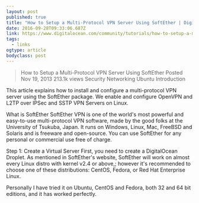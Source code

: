 ```yaml
---
layout: post 
published: true 
title: "How to Setup a Multi-Protocol VPN Server Using SoftEther | DigitalOcean" 
date: 2016-09-28T09:33:06.687Z 
link: https://www.digitalocean.com/community/tutorials/how-to-setup-a-multi-protocol-vpn-server-using-softether 
tags:
  - links
ogtype: article 
bodyclass: post 
---
```


> How to Setup a Multi-Protocol VPN Server Using SoftEther
Posted Nov 19, 2013 213.1k views Security Networking Ubuntu
Introduction

This article explains how to install and configure a multi-protocol VPN server using the SoftEther package. We enable and configure OpenVPN and L2TP over IPSec and SSTP VPN Servers on Linux.

What is SoftEther
SoftEther VPN is one of the world's most powerful and easy-to-use multi-protocol VPN software, made by the good folks at the University of Tsukuba, Japan. It runs on Windows, Linux, Mac, FreeBSD and Solaris and is freeware and open-source. You can use SoftEther for any personal or commercial use free of charge.

Step 1: Create a Virtual Server
First, you need to create a DigitalOcean Droplet. As mentioned in SoftEther's website, SoftEther will work on almost every Linux distro with kernel v2.4 or above,; however it's recommended to choose one of these distributions: CentOS, Fedora, or Red Hat Enterprise Linux.

Personally I have tried it on Ubuntu, CentOS and Fedora, both 32 and 64 bit editions, and it has worked perfectly.